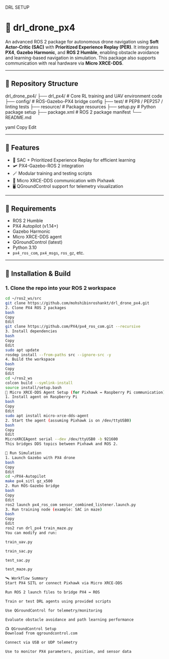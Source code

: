 DRL SETUP
# 🧠 drl_drone_px4

An advanced ROS 2 package for autonomous drone navigation using **Soft Actor-Critic (SAC)** with **Prioritized Experience Replay (PER)**. It integrates **PX4**, **Gazebo Harmonic**, and **ROS 2 Humble**, enabling obstacle avoidance and learning-based navigation in simulation. This package also supports communication with real hardware via **Micro XRCE-DDS**.

---

## 📁 Repository Structure

drl_drone_px4/
├── drl_px4/ # Core RL training and UAV environment code
├── config/ # ROS-Gazebo-PX4 bridge config
├── test/ # PEP8 / PEP257 / linting tests
├── resource/ # Package resources
├── setup.py # Python package setup
├── package.xml # ROS 2 package manifest
└── README.md

yaml
Copy
Edit

---

## 🚀 Features

- 🧠 SAC + Prioritized Experience Replay for efficient learning  
- 🛩️ PX4-Gazebo-ROS 2 integration  
- 🪄 Modular training and testing scripts  
- 🔄 Micro XRCE-DDS communication with Pixhawk  
- 🖥️ QGroundControl support for telemetry visualization  

---

## 🧰 Requirements

- ROS 2 Humble  
- PX4 Autopilot (v1.14+)  
- Gazebo Harmonic  
- Micro XRCE-DDS agent  
- QGroundControl (latest)  
- Python 3.10  
- `px4_ros_com`, `px4_msgs`, `ros_gz`, etc.

---

## 🔧 Installation & Build

### 1. Clone the repo into your ROS 2 workspace
```bash
cd ~/ros2_ws/src
git clone https://github.com/mohshibinroshankt/drl_drone_px4.git
2. Clone PX4 ROS 2 packages
bash
Copy
Edit
git clone https://github.com/PX4/px4_ros_com.git --recursive
3. Install dependencies
bash
Copy
Edit
sudo apt update
rosdep install --from-paths src --ignore-src -y
4. Build the workspace
bash
Copy
Edit
cd ~/ros2_ws
colcon build --symlink-install
source install/setup.bash
📡 Micro XRCE-DDS Agent Setup (for Pixhawk ↔ Raspberry Pi communication)
1. Install agent on Raspberry Pi
bash
Copy
Edit
sudo apt install micro-xrce-dds-agent
2. Start the agent (assuming Pixhawk is on /dev/ttyUSB0)
bash
Copy
Edit
MicroXRCEAgent serial --dev /dev/ttyUSB0 -b 921600
This bridges DDS topics between Pixhawk and ROS 2.

🧪 Run Simulation
1. Launch Gazebo with PX4 drone
bash
Copy
Edit
cd ~/PX4-Autopilot
make px4_sitl gz_x500
2. Run ROS-Gazebo bridge
bash
Copy
Edit
ros2 launch px4_ros_com sensor_combined_listener.launch.py
3. Run training node (example: SAC in maze)
bash
Copy
Edit
ros2 run drl_px4 train_maze.py
You can modify and run:

train_uav.py

train_sac.py

test_sac.py

test_maze.py

🛰️ Workflow Summary
Start PX4 SITL or connect Pixhawk via Micro XRCE-DDS

Run ROS 2 launch files to bridge PX4 ↔ ROS

Train or test DRL agents using provided scripts

Use QGroundControl for telemetry/monitoring

Evaluate obstacle avoidance and path learning performance

📺 QGroundControl Setup
Download from qgroundcontrol.com

Connect via USB or UDP telemetry

Use to monitor PX4 parameters, position, and sensor data

